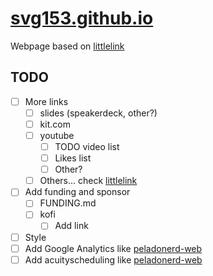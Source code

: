 # [svg153.github.io](https://svg153.github.io)

Webpage based on [littlelink](https://github.com/sethcottle/littlelink)

## TODO

- [ ] More links
  - [ ] slides (speakerdeck, other?)
  - [ ] kit.com
  - [ ] youtube
    - [ ] TODO video list
    - [ ] Likes list
    - [ ] Other?
  - [ ] Others... check [littlelink](https://littlelink.io/)
- [ ] Add funding and sponsor
  - [ ] FUNDING.md
  - [ ] kofi
    - [ ] Add link
- [ ] Style
- [ ] Add Google Analytics like [peladonerd-web](https://github.com/pablokbs/peladonerd-web)
- [ ] Add acuityscheduling like [peladonerd-web](https://github.com/pablokbs/peladonerd-web)
